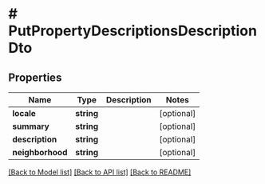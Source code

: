 # # PutPropertyDescriptionsDescriptionDto

## Properties

Name | Type | Description | Notes
------------ | ------------- | ------------- | -------------
**locale** | **string** |  | [optional] 
**summary** | **string** |  | [optional] 
**description** | **string** |  | [optional] 
**neighborhood** | **string** |  | [optional] 

[[Back to Model list]](../../README.md#documentation-for-models) [[Back to API list]](../../README.md#documentation-for-api-endpoints) [[Back to README]](../../README.md)


